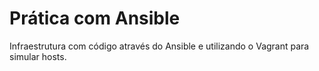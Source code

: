# Prática com Ansible

Infraestrutura com código através do Ansible e utilizando o Vagrant para simular hosts.
